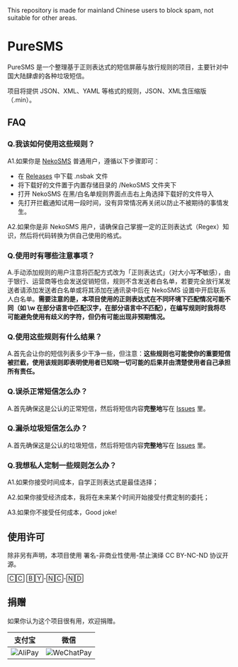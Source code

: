This repository is made for mainland Chinese users to block spam, not suitable for other areas.

# PureSMS
PureSMS 是一个整理基于正则表达式的短信屏蔽与放行规则的项目，主要针对中国大陆肆虐的各种垃圾短信。

项目将提供 JSON、XML、YAML 等格式的规则，JSON、XML含压缩版（.min）。

## FAQ
### Q.我该如何使用这些规则？
A1.如果你是 [NekoSMS](https://github.com/apsun/NekoSMS) 普通用户，遵循以下步骤即可：
- 在 [Releases](https://github.com/metaphilium/PureSMS/releases) 中下载 .nsbak 文件
- 将下载好的文件置于内置存储目录的 /NekoSMS 文件夹下
- 打开 NekoSMS 在黑/白名单规则界面点击右上角选择下载好的文件导入
- 先打开拦截通知试用一段时间，没有异常情况再关闭以防止不被期待的事情发生。

A2.如果你是非 NekoSMS 用户，请确保自己掌握一定的正则表达式（Regex）知识，然后将代码转换为供自己使用的格式。

### Q.使用时有哪些注意事项？
A.手动添加规则的用户注意将匹配方式改为「正则表达式」（对大小写**不**敏感），由于银行、运营商等也会发送促销短信，规则不含发送者白名单，若要完全放行某发送者请添加发送者白名单或将其添加在通讯录中后在 NekoSMS 设置中开启联系人白名单。**需要注意的是，本项目使用的正则表达式在不同环境下匹配情况可能不同（如 \w 在部分语言中匹配汉字，在部分语言中不匹配），在编写规则时我将尽可能避免使用有歧义的字符，但仍有可能出现非预期情况。**

### Q.使用这些规则有什么结果？
A.首先会让你的短信列表多少干净一些，但注意：**这些规则也可能使你的重要短信被拦截，使用该规则即表明使用者已知晓一切可能的后果并由清楚使用者自己承担所有责任。**

### Q.误杀正常短信怎么办？
A.首先确保这是公认的正常短信，然后将短信内容**完整地**写在 [Issues](https://github.com/metaphilium/PureSMS/issues) 里。

### Q.漏杀垃圾短信怎么办？
A.首先确保这是公认的垃圾短信，然后将短信内容**完整地**写在 [Issues](https://github.com/metaphilium/PureSMS/issues) 里。

### Q.我想私人定制一些规则怎么办？
A1.如果你接受时间成本，自学正则表达式是最佳选择；

A2.如果你接受经济成本，我将在未来某个时间开始接受付费定制的委托；

A3.如果你不接受任何成本，Good joke!

## 使用许可
除非另有声明，本项目使用 署名-非商业性使用-禁止演绎 CC BY-NC-ND 协议开源。

🄲🄲 🄱🅈-🄽🄲-🄽🄳

## 捐赠
如果你认为这个项目很有用，欢迎捐赠。

|支付宝|微信|
|:---:|:--:|
|![AliPay](https://raw.githubusercontent.com/metaphilium/PureSMS/master/donation/AliPay.jpg)|![WeChatPay](https://raw.githubusercontent.com/metaphilium/PureSMS/master/donation/WeChatPay.jpg)|